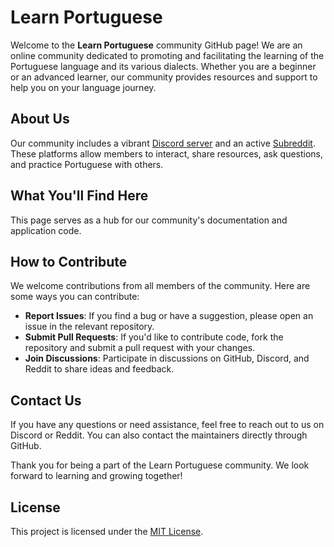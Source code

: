 # Learn Portuguese

Welcome to the **Learn Portuguese** community GitHub page! We are an online community dedicated to promoting and facilitating the learning of the Portuguese language and its various dialects. Whether you are a beginner or an advanced learner, our community provides resources and support to help you on your language journey.

## About Us

Our community includes a vibrant [Discord server](https://discord.com/servers/learn-portuguese-256903500536086538) and an active [Subreddit](https://www.reddit.com/r/portuguese/). These platforms allow members to interact, share resources, ask questions, and practice Portuguese with others.

## What You'll Find Here

This page serves as a hub for our community's documentation and application code.

## How to Contribute

We welcome contributions from all members of the community. Here are some ways you can contribute:

- **Report Issues**: If you find a bug or have a suggestion, please open an issue in the relevant repository.
- **Submit Pull Requests**: If you'd like to contribute code, fork the repository and submit a pull request with your changes.
- **Join Discussions**: Participate in discussions on GitHub, Discord, and Reddit to share ideas and feedback.

## Contact Us

If you have any questions or need assistance, feel free to reach out to us on Discord or Reddit. You can also contact the maintainers directly through GitHub.

Thank you for being a part of the Learn Portuguese community. We look forward to learning and growing together!

## License

This project is licensed under the [MIT License](./LICENSE).
